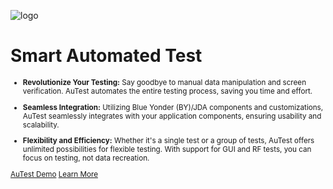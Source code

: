 ![logo](https://www.smart-is.com/wp-content/uploads/2019/09/Automated-Testing-Logo-OT-03.jpg)

# Smart Automated Test <small>


- **Revolutionize Your Testing:** Say goodbye to manual data manipulation and screen verification. AuTest automates the entire testing process, saving you time and effort.

- **Seamless Integration:** Utilizing Blue Yonder (BY)/JDA components and customizations, AuTest seamlessly integrates with your application components, ensuring usability and scalability.

- **Flexibility and Efficiency:** Whether it's a single test or a group of tests, AuTest offers unlimited possibilities for flexible testing. With support for GUI and RF tests, you can focus on testing, not data recreation.

[AuTest Demo](https://www.smart-is.com/what-we-do/smart-product/autest/)
[Learn More](https://www.smart-is.com/what-we-do/smart-product/autest/)
